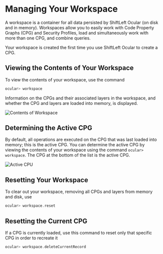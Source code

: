 # Managing Your Workspace

A workspace is a container for all data persisted by ShiftLeft Ocular (on disk and in memory). Workspaces allow you to easily work with Code Property Graphs (CPG) and Security Profiles, load and simultaneously work with more than one CPG, and combine queries. 

Your workspace is created the first time you use ShiftLeft Ocular to create a CPG. 

## Viewing the Contents of Your Workspace

To view the contents of your workspace, use the command

```scala
ocular> workspace
```

Information on the CPGs and their associated layers in the workspace, and whether the CPG and layers are loaded into memory, is displayed.

![Contents of Workspace](img/workspace.jpg)

## Determining the Active CPG

By default, all operations are executed on the CPG that was last loaded into memory; this is the active CPG. You can determine the active CPG by viewing the contents of your workspace using the command `ocular> workspace`. The CPG at the bottom of the list is the active CPG.

![Active CPU](img/active-cpg.jpg)

## Resetting Your Workspace

To clear out your workspace, removing all CPGs and layers from memory and disk, use

```scala
ocular> workspace.reset
```

## Resetting the Current CPG

If a CPG is currently loaded, use this command to reset only that specific CPG in order to recreate it 

```scala
ocular> workspace.deleteCurrentRecord
```
